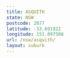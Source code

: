 ```yaml
---
title: ASQUITH
state: NSW
postcode: 2077
latitude: -33.691922
longitude: 151.097508
url: /nsw/asquith/
layout: suburb
---
```

